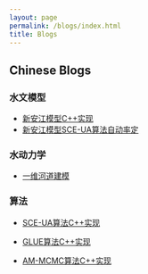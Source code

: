```yaml
---
layout: page
permalink: /blogs/index.html
title: Blogs
---
```


## Chinese Blogs

### 水文模型

- [新安江模型C++实现](https://blog.csdn.net/weixin_43012724/article/details/127096422)
- [新安江模型SCE-UA算法自动率定](https://blog.csdn.net/weixin_43012724/article/details/123183366)<br>

### 水动力学

- [一维河道建模](https://blog.csdn.net/weixin_43012724/article/details/103036978)

### 算法

- [SCE-UA算法C++实现](https://blog.csdn.net/weixin_43012724/article/details/121862991)

- [GLUE算法C++实现](https://blog.csdn.net/weixin_43012724/article/details/124132552)
- [AM-MCMC算法C++实现](https://blog.csdn.net/weixin_43012724/article/details/124697872)

<br>
